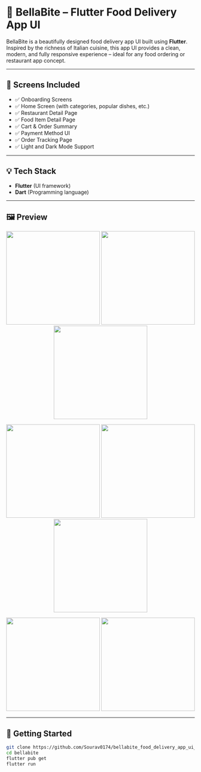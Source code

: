 # 🍝 BellaBite – Flutter Food Delivery App UI

BellaBite is a beautifully designed food delivery app UI built using **Flutter**. Inspired by the richness of Italian cuisine, this app UI provides a clean, modern, and fully responsive experience – ideal for any food ordering or restaurant app concept.

---

## 📱 Screens Included

- ✅ Onboarding Screens  
- ✅ Home Screen (with categories, popular dishes, etc.)  
- ✅ Restaurant Detail Page  
- ✅ Food Item Detail Page  
- ✅ Cart & Order Summary  
- ✅ Payment Method UI  
- ✅ Order Tracking Page  
- ✅ Light and Dark Mode Support  

---

## 💡 Tech Stack

- **Flutter** (UI framework)  
- **Dart** (Programming language)  

---

## 🖼️ Preview
<p align="center">
  <img src="https://github.com/user-attachments/assets/4ded64a7-d224-446e-ac6f-d1c3c7ad7d15" width="250"/>
  <img src="https://github.com/user-attachments/assets/06a04b13-6bef-4e7d-80f4-165701cd6970" width="250"/>
  <img src="https://github.com/user-attachments/assets/8e3cb133-f74b-4a0e-94d0-cdb66cef0ddb" width="250"/>
</p>

<p align="center">
  <img src="https://github.com/user-attachments/assets/27ab4de2-6b78-4bf5-adad-96f0bebb39f7" width="250"/>
  <img src="https://github.com/user-attachments/assets/edd51dc3-7ed0-45bf-a756-978d3463dda6" width="250"/>
  <img src="https://github.com/user-attachments/assets/3a66d218-54e6-4ede-9d52-112172d05cbc" width="250"/>
</p>

<p align="center">
  <img src="https://github.com/user-attachments/assets/a543f784-eccf-4101-999c-38ea484e67a3" width="250"/>
  <img src="https://github.com/user-attachments/assets/9ee06189-52a4-4db5-92e9-bd75cf4f5493" width="250"/>
</p>



---

## 🚀 Getting Started

```bash
git clone https://github.com/Sourav0174/bellabite_food_delivery_app_ui_flutter.git
cd bellabite
flutter pub get
flutter run
